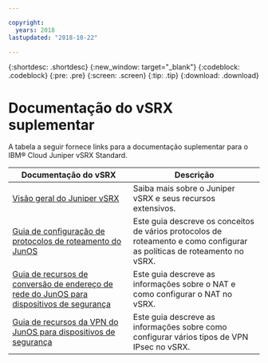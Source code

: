 ```yaml
---

copyright:
  years: 2018
lastupdated: "2018-10-22"

---
```


{:shortdesc: .shortdesc}
{:new_window: target="_blank"}
{:codeblock: .codeblock}
{:pre: .pre}
{:screen: .screen}
{:tip: .tip}
{:download: .download}

# Documentação do vSRX suplementar
A tabela a seguir fornece links para a documentação suplementar para o IBM® Cloud Juniper vSRX Standard.

Documentação do vSRX  | Descrição
------------- | -------------  
[Visão geral do Juniper vSRX](https://www.juniper.net/us/en/products-services/security/srx-series/vsrx/) | Saiba mais sobre o Juniper vSRX e seus recursos extensivos.
[Guia de configuração de protocolos de roteamento do JunOS](https://www.juniper.net/documentation/en_US/junos11.4/information-products/topic-collections/config-guide-routing/config-guide-routing.pdf) | Este guia descreve os conceitos de vários protocolos de roteamento e como configurar as políticas de roteamento no vSRX.
[Guia de recursos de conversão de endereço de rede do JunOS para dispositivos de segurança](https://www.juniper.net/documentation/en_US/junos/information-products/pathway-pages/security/security-nat.pdf) | Este guia descreve as informações sobre o NAT e como configurar o NAT no vSRX.
[Guia de recursos da VPN do JunOS para dispositivos de segurança](https://www.juniper.net/documentation/en_US/junos/information-products/pathway-pages/security/security-vpn-ipsec.pdf) | Este guia descreve as informações sobre como configurar vários tipos de VPN IPsec no vSRX.

